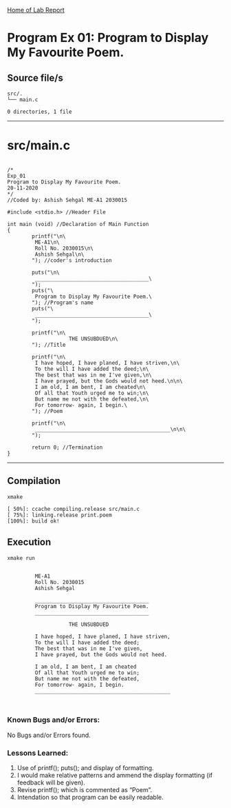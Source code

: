 [Home of Lab Report](../lab.html)

# Program Ex 01: Program to Display My Favourite Poem.

## Source file/s

```
src/.
└── main.c

0 directories, 1 file
```

---


# src/main.c

```

/*
Exp_01 
Program to Display My Favourite Poem. 
20-11-2020
*/
//Coded by: Ashish Sehgal ME-A1 2030015

#include <stdio.h> //Header File
                   
int main (void) //Declaration of Main Function
{       
        printf("\n\
         ME-A1\n\
         Roll No. 2030015\n\
         Ashish Sehgal\n\
        "); //coder's introduction
         
        puts("\n\
         _____________________________________\
        ");
        puts("\
         Program to Display My Favourite Poem.\
        "); //Program's name
        puts("\
         _____________________________________\
        "); 
        
        printf("\n\
                    THE UNSUBDUED\n\
        "); //Title
        
        printf("\n\
         I have hoped, I have planed, I have striven,\n\
         To the will I have added the deed;\n\
         The best that was in me I've given,\n\
         I have prayed, but the Gods would not heed.\n\n\
         I am old, I am bent, I am cheated\n\
         Of all that Youth urged me to win;\n\
         But name me not with the defeated,\n\
         For tomorrow- again, I begin.\
        "); //Poem
         
        printf("\n\
         ____________________________________________\n\n\
        "); 
        
        return 0; //Termination            
}

```

---

## Compilation

```
xmake

[ 50%]: ccache compiling.release src/main.c
[ 75%]: linking.release print.poem
[100%]: build ok!

```

## Execution
```
xmake run


         ME-A1
         Roll No. 2030015
         Ashish Sehgal
        
         _____________________________________        
         Program to Display My Favourite Poem.        
         _____________________________________        

                    THE UNSUBDUED
        
         I have hoped, I have planed, I have striven,
         To the will I have added the deed;
         The best that was in me I've given,
         I have prayed, but the Gods would not heed.

         I am old, I am bent, I am cheated
         Of all that Youth urged me to win;
         But name me not with the defeated,
         For tomorrow- again, I begin.        
         ____________________________________________

        
```

### Known Bugs and/or Errors:

No Bugs and/or Errors found.

### Lessons Learned:

1. Use of printf(); puts(); and display of formatting.
1. I would make relative patterns and ammend the display formatting (if feedback will be given).
1. Revise printf(); which is commented as “Poem”.
1. Intendation so that program can be easily readable.
